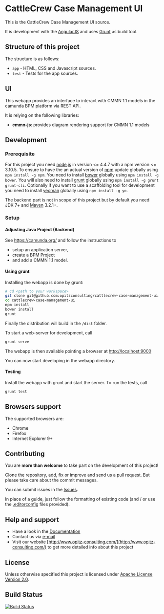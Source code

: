 # CattleCrew Case Management UI

This is the CattleCrew Case Management UI source.

It is development with the [AngularJS](https://angularjs.org/) and uses [Grunt](http://gruntjs.com/) as build tool.

## Structure of this project

The structure is as follows:

* `app` - HTML, CSS and Javascript sources.
* `test` - Tests for the app sources.

## UI

This webapp provides an interface to interact with CMMN 1.1 models in the camunda BPM platform via REST API.

It is relying on the following libraries:

* __cmmn-js__: provides diagram rendering support for CMMN 1.1 models 

## Development

### Prerequisite

For this project you need [node.js](http://nodejs.org/) in version <= 4.4.7 with a npm version <= 3.10.5.
To ensure to have the an actual version of [npm](https://www.npmjs.com/) update globally using `npm install -g npm`.
You need to install [bower](https://bower.io/) globally using `npm install -g bower`.
You will also need to install [grunt](http://gruntjs.com/) globally using `npm install -g grunt grunt-cli`.
Optionally if you want to use a scaffolding tool for development you need to install [yeoman](http://yeoman.io/) globally using `npm install -g yo`.

The backend part is not in scope of this project but by default you need JDK 7+ and [Maven](https://maven.apache.org/) 3.2.1+.

### Setup

#### Adjusting Java Project (Backend)

See https://camunda.org/ and follow the instructions to

* setup an application server,
* create a BPM Project
* and add a CMMN 1.1 model. 

#### Using grunt

Installing the webapp is done by grunt:

```sh
# cd <path to your workspace>
git clone git@github.com:opitzconsulting/cattlecrew-case-management-ui.git
cd cattlecrew-case-management-ui
npm install
bower install
grunt
```

Finally the distribution will build in the `/dist` folder. 

To start a web-server for development, call

```sh
grunt serve
```

The webapp is then available pointing a browser at [http://localhost:9000](http://localhost:9000)

You can now start developing in the webapp directory.

#### Testing

Install the webapp with grunt and start the server. To run the tests, call

```sh
grunt test
```

## Browsers support

The supported browsers are:

- Chrome
- Firefox
- Internet Explorer 9+

## Contributing

You are __more than welcome__ to take part on the development of this project!

Clone the repository, add, fix or improve and send us a pull request.
But please take care about the commit messages.

You can submit issues in the [Issues](https://github.com/opitzconsulting/cattlecrew-case-management-ui/issues/).

In place of a guide, just follow the formatting of existing code (and / or use the [.editorconfig](http://editorconfig.org/) files provided).

## Help and support

* Have a look in the [Documentation](https://github.com/opitzconsulting/cattlecrew-case-management-ui/)
* Contact us via [e-mail](<halil.hancioglu@opitz-consulting.com>) 
* Visit our website [http://www.opitz-consulting.com/](http://www.opitz-consulting.com/) to get more detailed info about this project

## License

Unless otherwise specified this project is licensed under [Apache License Version 2.0](./LICENSE).

## Build Status

[![Build Status](https://travis-ci.org/opitzconsulting/cattlecrew-case-management-ui.svg?branch=master)](https://travis-ci.org/opitzconsulting/cattlecrew-case-management-ui)

